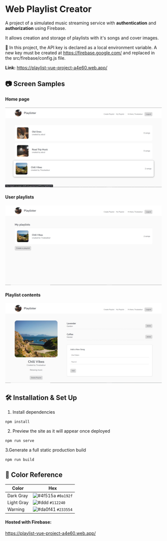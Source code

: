 # Web Playlist Creator

A project of a simulated music streaming service with **authentication** and **authorization** using Firebase.

It allows creation and storage of playlists with it's songs and cover images.

🔑 In this project, the API key is declared as a local environment variable. A new key must be created at https://firebase.google.com/ and replaced in the src/firebase/config.js file.

**Link:** https://playlist-vue-project-a4e60.web.app/
## 📷 Screen Samples
#### Home page
![](/samples/playlists.jpg)
#### User playlists
![](/samples/my_playlist.jpg)
#### Playlist contents
![](/samples/song-list.jpg)

## 🛠 Installation & Set Up
1. Install dependencies
```
npm install
```
2. Preview the site as it will appear once deployed
```
npm run serve
```
3.Generate a full static production build
```
npm run build
```

## 🎨 Color Reference

| Color          | Hex                                                                |
| -------------- | ------------------------------------------------------------------ |
| Dark Gray      | ![#4f515a](https://via.placeholder.com/10/4f515a?text=+) `#0a192f` |
| Light Gray     | ![#ddd](https://via.placeholder.com/10/ddd?text=+) `#112240`       |
| Warning        | ![#da0f41](https://via.placeholder.com/10/da0f41?text=+) `#233554` |

#### Hosted with Firebase:
https://playlist-vue-project-a4e60.web.app/
